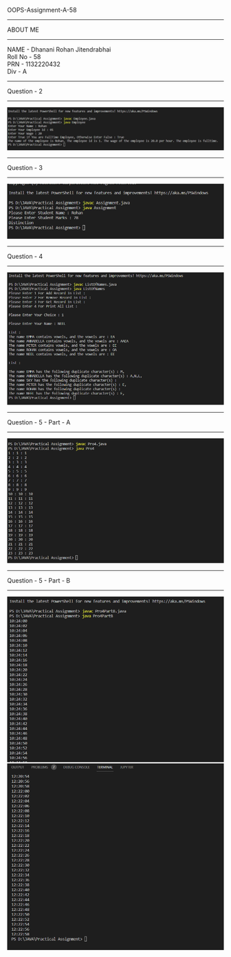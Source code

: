 OOPS-Assignment-A-58

----------------------------------------------------------------------------------------------------------------------------------------------------------

ABOUT ME

----------------------------------------------------------------------------------------------------------------------------------------------------------

NAME - Dhanani Rohan Jitendrabhai </br>
Roll No - 58 </br>
PRN - 1132220432 </br>
Div - A </br>


----------------------------------------------------------------------------------------------------------------------------------------------------------

Question - 2

----------------------------------------------------------------------------------------------------------------------------------------------------------

![](Q-A-2.png)

----------------------------------------------------------------------------------------------------------------------------------------------------------

Question - 3

----------------------------------------------------------------------------------------------------------------------------------------------------------

![](Q-A-3.png)

----------------------------------------------------------------------------------------------------------------------------------------------------------

Question - 4

----------------------------------------------------------------------------------------------------------------------------------------------------------

![](Q-A-4.png)

----------------------------------------------------------------------------------------------------------------------------------------------------------

Question - 5 - Part - A

----------------------------------------------------------------------------------------------------------------------------------------------------------

![](Q-A-5.png)

----------------------------------------------------------------------------------------------------------------------------------------------------------

Question - 5 - Part - B

----------------------------------------------------------------------------------------------------------------------------------------------------------

![](Q-A-5.1.png)
![](Q-A-5.2.png)
